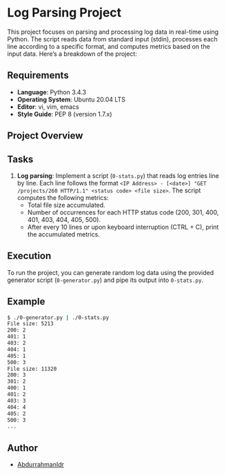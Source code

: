 # Log Parsing Project

This project focuses on parsing and processing log data in real-time using Python. The script reads data from standard input (stdin), processes each line according to a specific format, and computes metrics based on the input data. Here’s a breakdown of the project:

## Requirements

- **Language**: Python 3.4.3
- **Operating System**: Ubuntu 20.04 LTS
- **Editor**: vi, vim, emacs
- **Style Guide**: PEP 8 (version 1.7.x)

## Project Overview

## Tasks

1. **Log parsing**: Implement a script (`0-stats.py`) that reads log entries line by line. Each line follows the format `<IP Address> - [<date>] "GET /projects/260 HTTP/1.1" <status code> <file size>`. The script computes the following metrics:
   - Total file size accumulated.
   - Number of occurrences for each HTTP status code (200, 301, 400, 401, 403, 404, 405, 500).
   - After every 10 lines or upon keyboard interruption (CTRL + C), print the accumulated metrics.

## Execution

To run the project, you can generate random log data using the provided generator script (`0-generator.py`) and pipe its output into `0-stats.py`.

## Example

```bash
$ ./0-generator.py | ./0-stats.py
File size: 5213
200: 2
401: 1
403: 2
404: 1
405: 1
500: 3
File size: 11320
200: 3
301: 2
400: 1
401: 2
403: 3
404: 4
405: 2
500: 3
...
```

## Author

- [AbdurrahmanIdr](https://github.com/AbdurrahmanIdr)
